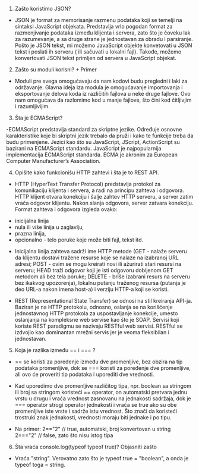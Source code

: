1. Zašto koristimo JSON?

- JSON je format za memorisanje razmenu podataka koji se temelji na sintaksi JavaScript objekata. 
Predstavlja vrlo pogodan format za razmenjivanje podataka između klijenta i servera,
zato što je čoveku lak za razumevanje, a sa druge strane je jednostavan za obradu i parsiranje. 
Pošto je JSON tekst, mi možemo JavaScript objekte konvetovati u JSON tekst i poslati ih serveru ( ili sačuvati u lokalni fajl). Takođe, možemo konvertovati JSON tekst primljen od servera u JavaScript objekat.



2. Zašto su moduli korisni? + Primer

- Moduli pre svega omogućavaju da nam kodovi budu pregledni i laki za održavanje. 
Glavna ideja iza modula je omogućavanje importovanja i eksportovanje delova koda iz različitih fajlova
u neke druge fajlove. Ovo nam omogućava da razlomimo kod u manje fajlove, što čini kod čitljivjim i razumljivijim. 


3. Šta je ECMAScript? 

-ECMAScript predstavlja standard za skriptne jezike. Određuje osnovne karakteristike koje bi skriptni jezik trebalo da pruži i kako te funkcije treba da budu primenjene. Jezici kao što su JavaScript, JScript, ActionScript su bazirani na ECMAScript standardu. JavaScript je najpopularnija implementacija ECMAScript standarda. 
ECMA je akronim za European Computer Manufacturer’s Association. 


4. Opišite kako funkcionišu HTTP zahtevi i šta je to REST API.

- HTTP (HyperText Transfer Protocol) predstavlja protokol za komunikaciju klijenta i servera, a radi na principu zahteva i odgovora. 
HTTP klijent otvara konekciju i šalje zahtev HTTP serveru, a server zatim vraća odgovor klijentu. Nakon slanja odgovora, server zatvara konekciju. Format zahteva i odgovora izgleda ovako:
* inicijalna linija 
* nula ili više linija u zaglavlju,
* prazna linija,
* opcionalno - telo poruke koje može biti fajl, tekst itd.
- Inicijalna linija zahteva sadrži ime HTTP metode (GET - nalaže serveru da klijentu dostavi tražene resurse koje se
nalaze na izabranoj URL adresi; POST - ovim se mogu kreirati novi ili ažurirati stari resursi na serveru; HEAD traži odgovor koji je isti odgovoru dobijenom GET metodom ali bez tela poruke; DELETE - briše izabrani resurs na serveru bez ikakvog upozorenja), lokalnu putanju traženog resursa (putanja je deo URL-a nakon imena host-a) i verziju HTTP-a koji se koristi. 

- REST (Representational State Transfer) se odnosi na stil kreiranja API-ja. Baziran je na HTTP protokolu, odnosno, oslanja se na korišćenje jednostavnog HTTP protokola za uspostavljanje konekcije, umesto oslanjanja na kompleksne web servise kao što je SOAP. 
Servisi koji koriste REST paradigmu se nazivaju RESTful web servisi. RESTful se izdvojio kao dominantan mrežni servis jer je veoma fleksibilan i jednostavan.


5. Koja je razlika između == i === ?
- == se koristi za poređenje između dve promenljive, bez obzira na tip podataka promenljive, dok se
=== koristi za poređenje dve promenljive, ali ovo će proveriti tip podataka i uporediti dve vrednosti. 

- Kad uporedimo dve promenljive različitog tipa, npr. boolean sa stringom ili broj sa stringom koristeći == operator, on automatski pretvara jednu vrstu u drugu i vraća vrednost zasnovanu na jednakosti sadržaja, dok je === operator strogi operator jednakosti i vraća se true ako su obe promenljive iste vrste i sadrže istu vrednost. 
Što znači da koristeći trostruki znak jednakosti, vrednosti moraju biti jednake i po tipu. 

- Na primer:
2=="2"     // true, automatski, broj konvertovan u string
2==="2"    // false, zato što nisu istog tipa


6. Šta vraća console.log(typeof typeof true)? Objasniti zašto

- Vraća "string". 
Verovatno zato što je typeof true = "boolean", a onda je typeof toga = string. 